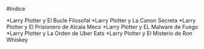 #Indice

*Larry Plotter y El Bucle Filosofal
*Larry Plotter y La Canon Secreta
*Larry Plotter y El Prisionero de Alcala Meco
*Larry Plotter y EL Malware de Fuego
*Larry Plotter y La Orden de Uber Eats
*Larry Plotter y El Misterio de Ron Whiskey
